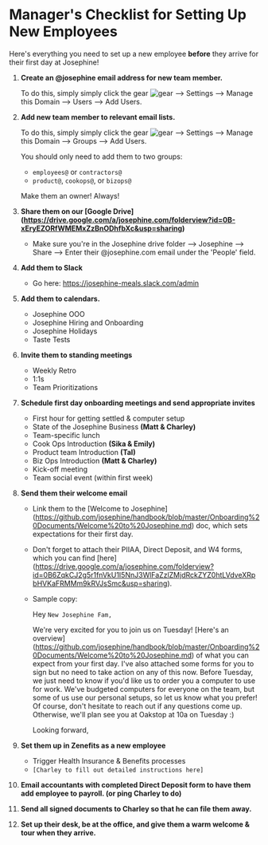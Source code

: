 # Manager's Checklist for Setting Up New Employees

Here's everything you need to set up a new employee **before** they arrive for their first day at Josephine!

1. **Create an @josephine email address for new team member.**

   To do this, simply simply click the gear ![gear](https://lh3.googleusercontent.com/OGoJmEwzeVH0DaM5kG2oKS7yFNwjkeLRcc1ylGSicwaj9smx727TraNLXFALog=w72 "Gmail Gear") --> Settings --> Manage this Domain --> Users --> Add Users. 
2. **Add new team member to relevant email lists.**

    To do this, simply simply click the gear ![gear](https://lh3.googleusercontent.com/OGoJmEwzeVH0DaM5kG2oKS7yFNwjkeLRcc1ylGSicwaj9smx727TraNLXFALog=w72 "Gmail Gear") --> Settings --> Manage this Domain --> Groups --> Add Users. 
    
    You should only need to add them to two groups: 
   * `employees@` or `contractors@`
   * `product@`, `cookops@`, or `bizops@`

    Make them an owner! Always!

2. **Share them on our [Google Drive] (https://drive.google.com/a/josephine.com/folderview?id=0B-xEryEZORfWMEMxZzBnODhfbXc&usp=sharing)**
   * Make sure you're in the Josephine drive folder --> Josephine --> Share --> Enter their @josephine.com email under the 'People' field.

3. **Add them to Slack**
    - Go here: https://josephine-meals.slack.com/admin

4. **Add them to calendars.**
    - Josephine OOO
    - Josephine Hiring and Onboarding
    - Josephine Holidays
    - Taste Tests
   
3. **Invite them to standing meetings**

   * Weekly Retro
   * 1:1s
   * Team Prioritizations
4. **Schedule first day onboarding meetings and send appropriate invites**

   * First hour for getting settled & computer setup
   * State of the Josephine Business **(Matt & Charley)**
   * Team-specific lunch
   * Cook Ops Introduction **(Sika & Emily)**
   * Product team Introduction **(Tal)**
   * Biz Ops Introduction **(Matt & Charley)**
   * Kick-off meeting
   * Team social event (within first week)
4. **Send them their welcome email**
   * Link them to the [Welcome to Josephine] (https://github.com/josephine/handbook/blob/master/Onboarding%20Documents/Welcome%20to%20Josephine.md) doc, which sets expectations for their first day. 
   * Don't forget to attach their PIIAA, Direct Deposit, and W4 forms, which you can find [here] (https://drive.google.com/a/josephine.com/folderview?id=0B6ZqkCJ2g5r1fnVkU1I5NnJ3WlFaZzlZMjdRckZYZ0htLVdveXRpbHVKaFRMMm9kRVJsSmc&usp=sharing).
   * Sample copy: 
    
     Hey `New Josephine Fam,`

     We're very excited for you to join us on Tuesday! 
[Here's an overview] (https://github.com/josephine/handbook/blob/master/Onboarding%20Documents/Welcome%20to%20Josephine.md) of what you can expect from your first day. I've also attached some forms for you to sign but no need to take action on any of this now. 
Before Tuesday, we just need to know if you'd like us to order you a computer to use for work. We've budgeted computers for everyone on the team, but some of us use our personal setups, so let us know what you prefer!
Of course, don't hesitate to reach out if any questions come up. Otherwise, we'll plan see you at Oakstop at 10a on Tuesday :)

     Looking forward, 

5. **Set them up in Zenefits as a new employee** 
   * Trigger Health Insurance & Benefits processes
   * `[Charley to fill out detailed instructions here]`

6. **Email accountants with completed Direct Deposit form to have them add employee to payroll. (or ping Charley to do)**

7. **Send all signed documents to Charley so that he can file them away.**

5. **Set up their desk, be at the office, and give them a warm welcome & tour when they arrive.**
